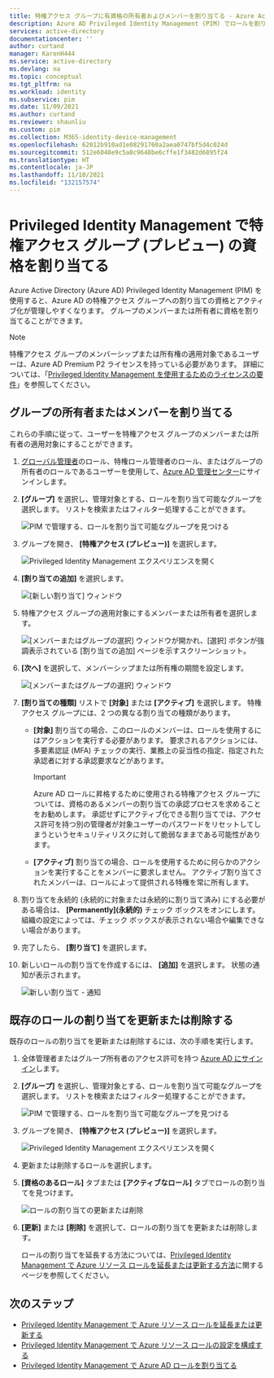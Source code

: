 ```yaml
---
title: 特権アクセス グループに有資格の所有者およびメンバーを割り当てる - Azure Active Directory
description: Azure AD Privileged Identity Management (PIM) でロールを割り当て可能なグループの有資格の所有者またはメンバーを割り当てる方法について説明します。
services: active-directory
documentationcenter: ''
author: curtand
manager: KarenH444
ms.service: active-directory
ms.devlang: na
ms.topic: conceptual
ms.tgt_pltfrm: na
ms.workload: identity
ms.subservice: pim
ms.date: 11/09/2021
ms.author: curtand
ms.reviewer: shaunliu
ms.custom: pim
ms.collection: M365-identity-device-management
ms.openlocfilehash: 62012b910ad1e08291760a2aea0747bf5d4c024d
ms.sourcegitcommit: 512e6048e9c5a8c9648be6cffe1f3482d6895f24
ms.translationtype: HT
ms.contentlocale: ja-JP
ms.lasthandoff: 11/10/2021
ms.locfileid: "132157574"
---
```

# <a name="assign-eligibility-for-a-privileged-access-group-preview-in-privileged-identity-management"></a>Privileged Identity Management で特権アクセス グループ (プレビュー) の資格を割り当てる

Azure Active Directory (Azure AD) Privileged Identity Management (PIM) を使用すると、Azure AD の特権アクセス グループへの割り当ての資格とアクティブ化が管理しやすくなります。 グループのメンバーまたは所有者に資格を割り当てることができます。

>[!NOTE]
>特権アクセス グループのメンバーシップまたは所有権の適用対象であるユーザーは、Azure AD Premium P2 ライセンスを持っている必要があります。 詳細については、「[Privileged Identity Management を使用するためのライセンスの要件](subscription-requirements.md)」を参照してください。

## <a name="assign-an-owner-or-member-of-a-group"></a>グループの所有者またはメンバーを割り当てる

これらの手順に従って、ユーザーを特権アクセス グループのメンバーまたは所有者の適用対象にすることができます。

1. [グローバル管理者](../roles/permissions-reference.md#global-administrator)のロール、特権ロール管理者のロール、またはグループの所有者のロールであるユーザーを使用して、[Azure AD 管理センター](https://aad.portal.azure.com/)にサインインします。

1. **[グループ]** を選択し、管理対象とする、ロールを割り当て可能なグループを選択します。 リストを検索またはフィルター処理することができます。

    ![PIM で管理する、ロールを割り当て可能なグループを見つける](./media/groups-assign-member-owner/groups-list-in-azure-ad.png)

1. グループを開き、 **[特権アクセス (プレビュー)]** を選択します。

    ![Privileged Identity Management エクスペリエンスを開く](./media/groups-assign-member-owner/groups-discover-groups.png)

1. **[割り当ての追加]** を選択します。

    ![[新しい割り当て] ウィンドウ](./media/groups-assign-member-owner/groups-add-assignment.png)

1. 特権アクセス グループの適用対象にするメンバーまたは所有者を選択します。

    ![[メンバーまたはグループの選択] ウィンドウが開かれ、[選択] ボタンが強調表示されている [割り当ての追加] ページを示すスクリーンショット。](./media/groups-assign-member-owner/add-assignments.png)

1. **[次へ]** を選択して、メンバーシップまたは所有権の期間を設定します。

    ![[メンバーまたはグループの選択] ウィンドウ](./media/groups-assign-member-owner/assignment-duration.png)

1. **[割り当ての種類]** リストで **[対象]** または **[アクティブ]** を選択します。 特権アクセス グループには、2 つの異なる割り当ての種類があります。

    - **[対象]** 割り当ての場合、このロールのメンバーは、ロールを使用するにはアクションを実行する必要があります。 要求されるアクションには、多要素認証 (MFA) チェックの実行、業務上の妥当性の指定、指定された承認者に対する承認要求などがあります。 

      > [!Important]
      > Azure AD ロールに昇格するために使用される特権アクセス グループについては、資格のあるメンバーの割り当ての承認プロセスを求めることをお勧めします。 承認せずにアクティブ化できる割り当てでは、アクセス許可を持つ別の管理者が対象ユーザーのパスワードをリセットしてしまうというセキュリティリスクに対して脆弱なままである可能性があります。

    - **[アクティブ]** 割り当ての場合、ロールを使用するために何らかのアクションを実行することをメンバーに要求しません。 アクティブ割り当てされたメンバーは、ロールによって提供される特権を常に所有します。

1. 割り当てを永続的 (永続的に対象または永続的に割り当て済み) にする必要がある場合は、 **[Permanently]\(永続的\)** チェック ボックスをオンにします。 組織の設定によっては、チェック ボックスが表示されない場合や編集できない場合があります。

1. 完了したら、 **[割り当て]** を選択します。

1. 新しいロールの割り当てを作成するには、 **[追加]** を選択します。 状態の通知が表示されます。

    ![新しい割り当て - 通知](./media/groups-assign-member-owner/groups-assignment-notification.png)

## <a name="update-or-remove-an-existing-role-assignment"></a>既存のロールの割り当てを更新または削除する

既存のロールの割り当てを更新または削除するには、次の手順を実行します。

1. 全体管理者またはグループ所有者のアクセス許可を持つ [Azure AD にサインイン](https://aad.portal.azure.com)します。
1. **[グループ]** を選択し、管理対象とする、ロールを割り当て可能なグループを選択します。 リストを検索またはフィルター処理することができます。

    ![PIM で管理する、ロールを割り当て可能なグループを見つける](./media/groups-assign-member-owner/groups-list-in-azure-ad.png)

1. グループを開き、 **[特権アクセス (プレビュー)]** を選択します。

    ![Privileged Identity Management エクスペリエンスを開く](./media/groups-assign-member-owner/groups-discover-groups.png)

1. 更新または削除するロールを選択します。

1. **[資格のあるロール]** タブまたは **[アクティブなロール]** タブでロールの割り当てを見つけます。

    ![ロールの割り当ての更新または削除](./media/groups-assign-member-owner/groups-bring-under-management.png)

1. **[更新]** または **[削除]** を選択して、ロールの割り当てを更新または削除します。

    ロールの割り当てを延長する方法については、[Privileged Identity Management で Azure リソース ロールを延長または更新する方法](pim-resource-roles-renew-extend.md)に関するページを参照してください。

## <a name="next-steps"></a>次のステップ

- [Privileged Identity Management で Azure リソース ロールを延長または更新する](pim-resource-roles-renew-extend.md)
- [Privileged Identity Management で Azure リソース ロールの設定を構成する](pim-resource-roles-configure-role-settings.md)
- [Privileged Identity Management で Azure AD ロールを割り当てる](pim-how-to-add-role-to-user.md)
